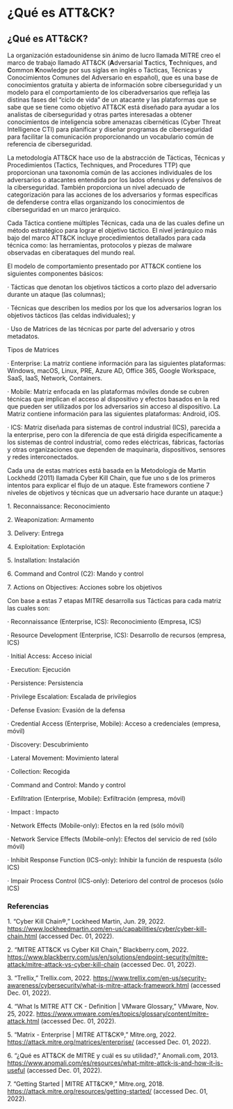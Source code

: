 # ¿Qué es ATT\&CK?

## ¿Qué es ATT\&CK?

La organización estadounidense sin ánimo de lucro llamada MITRE creo el marco de trabajo llamado ATT\&CK (**A**dversarial **T**actics, **T**echniques, and **C**ommon **K**nowledge por sus siglas en inglés o Tácticas, Técnicas y Conocimientos Comunes del Adversario en español), que es una base de conocimientos gratuita y abierta de información sobre ciberseguridad y un modelo para el comportamiento de los ciberadversarios que refleja las distinas fases del “ciclo de vida” de un atacante y las plataformas que se sabe que se tiene como objetivo ATT\&CK está diseñado para ayudar a los analistas de ciberseguridad y otras partes interesadas a obtener conocimientos de inteligencia sobre amenazas cibernéticas (Cyber Threat Intelligence CTI) para planificar y diseñar programas de ciberseguridad para facilitar la comunicación proporcionando un vocabulario común de referencia de ciberseguridad.

La metodología ATT\&CK hace uso de la abstracción de Tácticas, Técnicas y Procedimientos (Tactics, Techniques, and Procedures TTP) que proporcionan una taxonomía común de las acciones individuales de los adversarios o atacantes entendida por los lados ofensivos y defensivos de la ciberseguridad. También proporciona un nivel adecuado de categorización para las acciones de los adversarios y formas específicas de defenderse contra ellas organizando los conocimientos de ciberseguridad en un marco jerárquico.

Cada Táctica contiene múltiples Técnicas, cada una de las cuales define un método estratégico para lograr el objetivo táctico. El nivel jerárquico más bajo del marco ATT\&CK incluye procedimientos detallados para cada técnica como: las herramientas, protocolos y piezas de malware observadas en ciberataques del mundo real.

El modelo de comportamiento presentado por ATT\&CK contiene los siguientes componentes básicos:

·         Tácticas que denotan los objetivos tácticos a corto plazo del adversario durante un ataque (las columnas);

·         Técnicas que describen los medios por los que los adversarios logran los objetivos tácticos (las celdas individuales); y

·         Uso de Matrices de las técnicas por parte del adversario y otros metadatos.

Tipos de Matrices

·         Enterprise: La matriz contiene información para las siguientes plataformas: Windows, macOS, Linux, PRE, Azure AD, Office 365, Google Workspace, SaaS, IaaS, Network, Containers.

·         Mobile: Matriz enfocada en las plataformas móviles donde se cubren técnicas que implican el acceso al dispositivo y efectos basados en la red que pueden ser utilizados por los adversarios sin acceso al dispositivo. La Matriz contiene información para las siguientes plataformas: Android, iOS.

·         ICS: Matriz diseñada para sistemas de control industrial (ICS), parecida a la enterprise, pero con la diferencia de que está dirigida específicamente a los sistemas de control industrial, como redes eléctricas, fábricas, factorías y otras organizaciones que dependen de maquinaria, dispositivos, sensores y redes interconectados.

Cada una de estas matrices está basada en la Metodología de Martin Lockhedd (2011) llamada Cyber Kill Chain, que fue uno s de los primeros intentos para explicar el flujo de un ataque. Este framewors contiene 7 niveles de objetivos y técnicas que un adversario hace durante un ataque:}

1\.       Reconnaissance: Reconocimiento

2\.       Weaponization: Armamento

3\.       Delivery: Entrega

4\.       Exploitation: Explotación

5\.       Installation: Instalación

6\.       Command and Control (C2): Mando y control

7\.       Actions on Objectives: Acciones sobre los objetivos

Con base a estas 7 etapas MITRE desarrolla sus Tácticas para cada matriz las cuales son:

·         Reconnaissance (Enterprise, ICS): Reconocimiento (Empresa, ICS)

·         Resource Development (Enterprise, ICS): Desarrollo de recursos (empresa, ICS)

·         Initial Access: Acceso inicial

·         Execution: Ejecución

·         Persistence: Persistencia

·         Privilege Escalation: Escalada de privilegios

·         Defense Evasion: Evasión de la defensa

·         Credential Access (Enterprise, Mobile): Acceso a credenciales (empresa, móvil)

·         Discovery: Descubrimiento

·         Lateral Movement: Movimiento lateral

·         Collection: Recogida

·         Command and Control: Mando y control

·         Exfiltration (Enterprise, Mobile): Exfiltración (empresa, móvil)

·         Impact : Impacto

·         Network Effects (Mobile-only): Efectos en la red (sólo móvil)

·         Network Service Effects (Mobile-only): Efectos del servicio de red (sólo móvil)

·         Inhibit Response Function (ICS-only): Inhibir la función de respuesta (sólo ICS)

·         Impair Process Control (ICS-only): Deterioro del control de procesos (sólo ICS)

&#x20;

### Referencias

1\.       “Cyber Kill Chain®,” Lockheed Martin, Jun. 29, 2022. https://www.lockheedmartin.com/en-us/capabilities/cyber/cyber-kill-chain.html (accessed Dec. 01, 2022).

2\.       “MITRE ATT\&CK vs Cyber Kill Chain,” Blackberry.com, 2022. https://www.blackberry.com/us/en/solutions/endpoint-security/mitre-attack/mitre-attack-vs-cyber-kill-chain (accessed Dec. 01, 2022).

3\.       “Trellix,” Trellix.com, 2022. https://www.trellix.com/en-us/security-awareness/cybersecurity/what-is-mitre-attack-framework.html (accessed Dec. 01, 2022).

4\.       “What Is MITRE ATT CK - Definition | VMware Glossary,” VMware, Nov. 25, 2022. https://www.vmware.com/es/topics/glossary/content/mitre-attack.html (accessed Dec. 01, 2022).

5\.       “Matrix - Enterprise | MITRE ATT\&CK®,” Mitre.org, 2022. https://attack.mitre.org/matrices/enterprise/ (accessed Dec. 01, 2022).

6\.       “¿Qué es ATT\&CK de MITRE y cuál es su utilidad?,” Anomali.com, 2013. https://www.anomali.com/es/resources/what-mitre-attck-is-and-how-it-is-useful (accessed Dec. 01, 2022).

7\.       “Getting Started | MITRE ATT\&CK®,” Mitre.org, 2018. https://attack.mitre.org/resources/getting-started/ (accessed Dec. 01, 2022).
